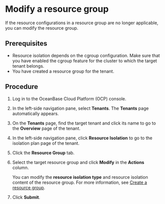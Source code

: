# Modify a resource group

If the resource configurations in a resource group are no longer applicable, you can modify the resource group.

## Prerequisites

* Resource isolation depends on the cgroup configuration. Make sure that you have enabled the cgroup feature for the cluster to which the target tenant belongs.
* You have created a resource group for the tenant.

## Procedure

1. Log in to the OceanBase Cloud Platform (OCP) console.

2. In the left-side navigation pane, select **Tenants**. The **Tenants** page automatically appears.

3. On the **Tenants** page, find the target tenant and click its name to go to the **Overview** page of the tenant.

4. In the left-side navigation pane, click **Resource Isolation** to go to the isolation plan page of the tenant.

5. Click the **Resource Group** tab.

6. Select the target resource group and click **Modify** in the **Actions** column.

    You can modify the **resource isolation type** and resource isolation content of the resource group. For more information, see [Create a resource group](200.create-a-resource-group.md).

7. Click **Submit**.
